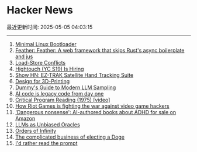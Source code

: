 # Hacker News

最近更新时间: 2025-05-05 04:03:15

--- 
1. [Minimal Linux Bootloader](https://raw.githubusercontent.com/Stefan20162016/linux-insides-code/master/bootloader.asm) 
2. [Feather: Feather: A web framework that skips Rust's async boilerplate and jus](https://github.com/BersisSe/feather) 
3. [Load-Store Conflicts](https://zeux.io/2025/05/03/load-store-conflicts/) 
4. [Hightouch (YC S19) Is Hiring](https://www.ycombinator.com/companies/hightouch/jobs/kIoY0yH-machine-learning-engineer-ai-decisioning) 
5. [Show HN: EZ-TRAK Satellite Hand Tracking Suite](https://github.com/benb0jangles/EzTrak) 
6. [Design for 3D-Printing](https://blog.rahix.de/design-for-3d-printing/) 
7. [Dummy's Guide to Modern LLM Sampling](https://rentry.co/samplers) 
8. [AI code is legacy code from day one](https://text-incubation.com/AI+code+is+legacy+code+from+day+one) 
9. [Critical Program Reading (1975) [video]](https://www.youtube.com/watch?v=7hdJQkn8rtA) 
10. [How Riot Games is fighting the war against video game hackers](https://techcrunch.com/2025/05/03/how-riot-games-is-fighting-the-war-against-video-game-hackers/) 
11. ['Dangerous nonsense': AI-authored books about ADHD for sale on Amazon](https://www.theguardian.com/technology/2025/may/04/dangerous-nonsense-ai-authored-books-about-adhd-for-sale-on-amazon) 
12. [LLMs as Unbiased Oracles](https://jazzberry.ai/blog/test-generation-as-the-foundation) 
13. [Orders of Infinity](https://terrytao.wordpress.com/2025/05/04/orders-of-infinity/) 
14. [The complicated business of electing a Doge](https://www.theballotboy.com/electing-the-doge) 
15. [I'd rather read the prompt](https://claytonwramsey.com/blog/prompt/) 

